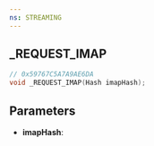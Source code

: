 ```yaml
---
ns: STREAMING
---
```

## _REQUEST_IMAP

```c
// 0x59767C5A7A9AE6DA
void _REQUEST_IMAP(Hash imapHash);
```

## Parameters
* **imapHash**:
